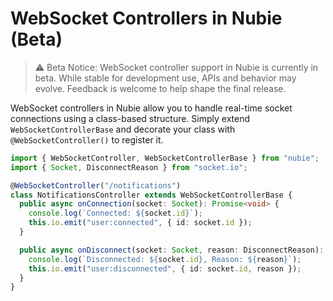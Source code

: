 # WebSocket Controllers in Nubie (Beta)
> ⚠️ Beta Notice: WebSocket controller support in Nubie is currently in beta. While stable for development use, APIs and behavior may evolve. Feedback is welcome to help shape the final release.

WebSocket controllers in Nubie allow you to handle real-time socket connections using a class-based structure. Simply extend `WebSocketControllerBase` and decorate your class with `@WebSocketController()` to register it.

```ts
import { WebSocketController, WebSocketControllerBase } from "nubie";
import { Socket, DisconnectReason } from "socket.io";

@WebSocketController("/notifications")
class NotificationsController extends WebSocketControllerBase {
  public async onConnection(socket: Socket): Promise<void> {
    console.log(`Connected: ${socket.id}`);
    this.io.emit("user:connected", { id: socket.id });
  }

  public async onDisconnect(socket: Socket, reason: DisconnectReason): Promise<void> {
    console.log(`Disconnected: ${socket.id}, Reason: ${reason}`);
    this.io.emit("user:disconnected", { id: socket.id, reason });
  }
}

```